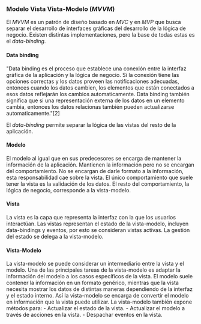 ### Modelo Vista Vista-Modelo (_MVVM_)
El _MVVM_ es un patrón de diseño basado en _MVC_ y en _MVP_ que busca separar el desarrollo de interfaces gráficas del desarrollo de la lógica de negocio. Existen distintas implementaciones, pero la base de todas estas es el _data-binding_.

#### Data binding
"Data binding es el proceso que establece una conexión entre la interfaz gráfica de la aplicación y la lógica de negocio. Si la conexión tiene las opciones correctas y los datos proveen las notificaciones adecuadas, entonces cuando los datos cambien, los elementos que están conectados a esos datos reflejarán los cambios automaticamente. Data binding también significa que si una representación externa de los datos en un elemento cambia, entonces los datos relacionas también pueden actualizarse automaticamente."[2]

El _data-binding_ permite separar la lógica de las vistas del resto de la aplicación.

#### Modelo
El modelo al igual que en sus predecesores se encarga de mantener la información de la aplicación. Mantienen la información pero no se encargan del comportamiento. No se encargan de darle formato a la información, esta responsabilidad cae sobre la vista. El único comportamiento que suele tener la vista es la validación de los datos. El resto del comportamiento, la lógica de negocio, corresponde a la vista-modelo.

#### Vista
La vista es la capa que representa la interfaz con la que los usuarios interactúan. Las vistas representan el estado de la vista-modelo, incluyen data-bindings y eventos, por esto se consideran vistas activas. La gestión del estado se delega a la vista-modelo.

#### Vista-Modelo
La vista-modelo se puede considerar un intermediario entre la vista y el modelo. Una de las principales tareas de la vista-modelo es adaptar la información del modelo a los casos específicos de la vista. El modelo suele contener la información en un formato genérico, mientras que la vista necesita mostrar los datos de distintas maneras dependiendo de la interfaz y el estado interno. Así la vista-modelo se encarga de convertir el modelo en información que la vista puede utilizar.
La vista-modelo también expone métodos para:
    - Actualizar el estado de la vista.
    - Actualizar el modelo a través de acciones en la vista.
    - Despachar eventos en la vista.
